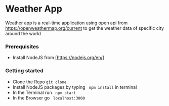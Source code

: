 Weather App
==============


Weather app is a real-time application using open api from https://openweathermap.org/current to get the weather data of specific city around the world


### Prerequisites
* Install NodeJS from [https://nodejs.org/en/]

### Getting started
* Clone the Repo ```git clone```
* Install NodeJS packages by typing ``` npm install``` in terminal
* In the Terminal run ``` npm start```
* In the Browser go ``` localhost:3000```
